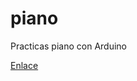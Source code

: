 # piano
 Practicas piano con Arduino 

[Enlace](https://arduino-guay.github.io/Practicas-piano-arduino-entrenador/)
 
